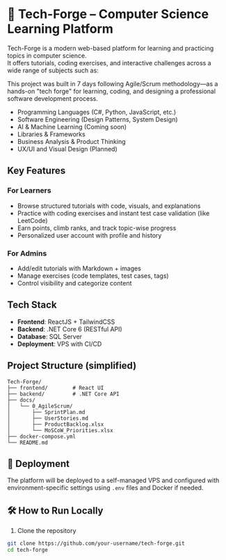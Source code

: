 # 🧠 Tech-Forge – Computer Science Learning Platform

Tech-Forge is a modern web-based platform for learning and practicing topics in computer science.  
It offers tutorials, coding exercises, and interactive challenges across a wide range of subjects such as:

This project was built in 7 days following Agile/Scrum methodology—as a hands-on "tech forge" for learning, coding, and designing a professional software development process.

- Programming Languages (C#, Python, JavaScript, etc.)
- Software Engineering (Design Patterns, System Design)
- AI & Machine Learning (Coming soon)
- Libraries & Frameworks
- Business Analysis & Product Thinking
- UX/UI and Visual Design (Planned)

## Key Features

### For Learners
- Browse structured tutorials with code, visuals, and explanations
- Practice with coding exercises and instant test case validation (like LeetCode)
- Earn points, climb ranks, and track topic-wise progress
- Personalized user account with profile and history

### For Admins
- Add/edit tutorials with Markdown + images
- Manage exercises (code templates, test cases, tags)
- Control visibility and categorize content

## Tech Stack

- **Frontend**: ReactJS + TailwindCSS
- **Backend**: .NET Core 6 (RESTful API)
- **Database**: SQL Server
- **Deployment**: VPS with CI/CD

## Project Structure (simplified)
```
Tech-Forge/
├── frontend/        # React UI
├── backend/         # .NET Core API
├── docs/
│   └── 0_AgileScrum/
│       ├── SprintPlan.md
│       ├── UserStories.md
│       ├── ProductBacklog.xlsx
│       └── MoSCoW_Priorities.xlsx
├── docker-compose.yml
└── README.md
```

## 🚀 Deployment
The platform will be deployed to a self-managed VPS and configured with environment-specific settings using `.env` files and Docker if needed.


## 🛠️ How to Run Locally

1. Clone the repository
```bash
git clone https://github.com/your-username/tech-forge.git
cd tech-forge
```
